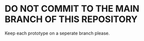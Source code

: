 # DO NOT COMMIT TO THE MAIN BRANCH OF THIS REPOSITORY
Keep each prototype on a seperate branch please.
